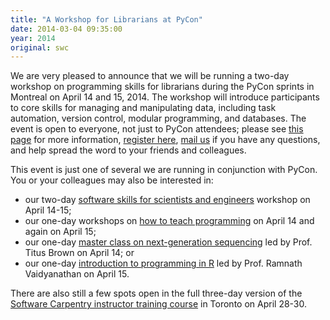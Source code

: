 ```yaml
---
title: "A Workshop for Librarians at PyCon"
date: 2014-03-04 09:35:00
year: 2014
original: swc
---
```

<p>
  We are very pleased to announce that we will be running a two-day workshop
  on programming skills for librarians
  during the PyCon sprints in Montreal on April 14 and 15, 2014.
  The workshop will introduce participants to core skills for managing and manipulating data,
  including task automation, version control, modular programming, and databases.
  The event is open to everyone,
  not just to PyCon attendees;
  please see <a href="http://gvwilson.github.io/2014-04-14-pycon-lib/">this page</a> for more information,
  <a href="http://www.eventbrite.com/e/software-carpentry-bootcamp-for-librarians-at-pycon-montreal-registration-10812972893">register here</a>,
  <a href="mailto:{{site.contact}}">mail us</a> if you have any questions,
  and help spread the word to your friends and colleagues.
</p>
<p>
  This event is just one of several we are running in conjunction with PyCon.
  You or your colleagues may also be interested in:
</p>
<ul>
  <li>
    our two-day <a href="http://www.eventbrite.com/e/pycon-montreal-software-carpentry-bootcamp-registration-10151376039">software skills for scientists and engineers</a> workshop on April 14-15;
  </li>
  <li>
    our one-day workshops on <a href="http://www.eventbrite.com/e/software-carpentry-instructor-training-at-pycon-montreal-registration-10812792353">how to teach programming</a> on April 14 and again on April 15;
  </li>
  <li>
    our one-day <a href="http://www.eventbrite.com/e/pycon-montreal-ngs-master-class-by-software-carpentry-registration-10151618765">master class on next-generation sequencing</a> led by Prof. Titus Brown on April 14; or
  </li>
  <li>
    our one-day <a href="http://www.eventbrite.com/e/pycon-montreal-r-for-pythonistas-master-class-by-software-carpentry-registration-10319320365">introduction to programming in R</a> led by Prof. Ramnath Vaidyanathan on April 15.
  </li>
</ul>
<p>
  There are also still a few spots open in
  the full three-day version of the <a href="http://www.eventbrite.com/e/software-carpentry-instructor-training-registration-9481333925">Software Carpentry instructor training course</a>
  in Toronto on April 28-30.
</p>
